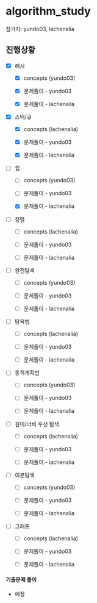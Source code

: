 # algorithm_study
참가자: yundo03, lachenalia

## 진행상황
 - [x] 해시
   - [x] concepts (yundo03)
   - [x] 문제풀이 - yundo03
   - [x] 문제풀이 - lachenalia


 - [x] 스택/큐
   - [x] concepts (lachenalia)
   - [x] 문제풀이 - yundo03
   - [x] 문제풀이 - lachenalia


 - [ ] 힙
   - [ ] concepts (yundo03)
   - [ ] 문제풀이 - yundo03
   - [x] 문제풀이 - lachenalia


 - [ ] 정렬
   - [ ] concepts (lachenalia)
   - [ ] 문제풀이 - yundo03
   - [ ] 문제풀이 - lachenalia


 - [ ] 완전탐색
   - [ ] concepts (yundo03)
   - [ ] 문제풀이 - yundo03
   - [ ] 문제풀이 - lachenalia


 - [ ] 탐욕법
   - [ ] concepts (lachenalia)
   - [ ] 문제풀이 - yundo03
   - [ ] 문제풀이 - lachenalia


 - [ ] 동적계획법
   - [ ] concepts (yundo03)
   - [ ] 문제풀이 - yundo03
   - [ ] 문제풀이 - lachenalia


 - [ ] 깊이/너비 우선 탐색
   - [ ] concepts (lachenalia)
   - [ ] 문제풀이 - yundo03
   - [ ] 문제풀이 - lachenalia


 - [ ] 이분탐색
   - [ ] concepts (yundo03)
   - [ ] 문제풀이 - yundo03
   - [ ] 문제풀이 - lachenalia


 - [ ] 그래프
   - [ ] concepts (lachenalia)
   - [ ] 문제풀이 - yundo03
   - [ ] 문제풀이 - lachenalia


#### 기출문제 풀이
- 예정
